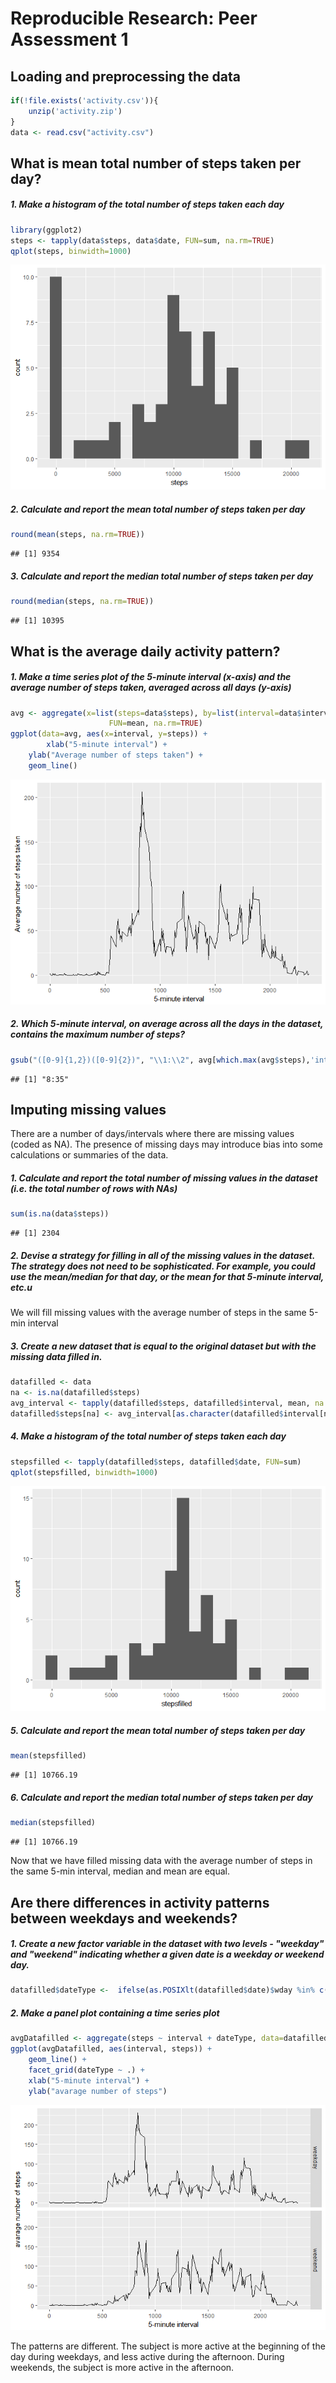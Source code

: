 # Reproducible Research: Peer Assessment 1


## Loading and preprocessing the data


```r
if(!file.exists('activity.csv')){
    unzip('activity.zip')
}
data <- read.csv("activity.csv")
```

## What is mean total number of steps taken per day?
##### 1. Make a histogram of the total number of steps taken each day

```r
library(ggplot2)
steps <- tapply(data$steps, data$date, FUN=sum, na.rm=TRUE)
qplot(steps, binwidth=1000)
```

![](PA1_template_files/figure-html/unnamed-chunk-2-1.png)<!-- -->

##### 2. Calculate and report the mean total number of steps taken per day

```r
round(mean(steps, na.rm=TRUE))
```

```
## [1] 9354
```
##### 3. Calculate and report the median total number of steps taken per day

```r
round(median(steps, na.rm=TRUE))
```

```
## [1] 10395
```

## What is the average daily activity pattern?


##### 1. Make a time series plot of the 5-minute interval (x-axis) and the average number of steps taken, averaged across all days (y-axis)

```r
avg <- aggregate(x=list(steps=data$steps), by=list(interval=data$interval),
                      FUN=mean, na.rm=TRUE)
ggplot(data=avg, aes(x=interval, y=steps)) +
        xlab("5-minute interval") +
    ylab("Average number of steps taken") +
    geom_line()
```

![](PA1_template_files/figure-html/unnamed-chunk-5-1.png)<!-- -->

##### 2. Which 5-minute interval, on average across all the days in the dataset, contains the maximum number of steps?


```r
gsub("([0-9]{1,2})([0-9]{2})", "\\1:\\2", avg[which.max(avg$steps),'interval'])
```

```
## [1] "8:35"
```

## Imputing missing values

There are a number of days/intervals where there are missing values (coded as NA). The presence of missing days may introduce bias into some calculations or summaries of the data.

##### 1. Calculate and report the total number of missing values in the dataset (i.e. the total number of rows with NAs)


```r
sum(is.na(data$steps))
```

```
## [1] 2304
```

##### 2. Devise a strategy for filling in all of the missing values in the dataset. The strategy does not need to be sophisticated. For example, you could use the mean/median for that day, or the mean for that 5-minute interval, etc.u

We will fill missing values with the average number of steps in the same 5-min interval

##### 3. Create a new dataset that is equal to the original dataset but with the missing data filled in.


```r
datafilled <- data
na <- is.na(datafilled$steps)
avg_interval <- tapply(datafilled$steps, datafilled$interval, mean, na.rm=TRUE, simplify=TRUE)
datafilled$steps[na] <- avg_interval[as.character(datafilled$interval[na])]
```

##### 4. Make a histogram of the total number of steps taken each day


```r
stepsfilled <- tapply(datafilled$steps, datafilled$date, FUN=sum)
qplot(stepsfilled, binwidth=1000)
```

![](PA1_template_files/figure-html/unnamed-chunk-9-1.png)<!-- -->

##### 5. Calculate and report the mean total number of steps taken per day

```r
mean(stepsfilled)
```

```
## [1] 10766.19
```
##### 6. Calculate and report the median total number of steps taken per day

```r
median(stepsfilled)
```

```
## [1] 10766.19
```

Now that we have filled missing data with the average number of steps in the same 5-min interval, median and mean are equal.

## Are there differences in activity patterns between weekdays and weekends?

##### 1. Create a new factor variable in the dataset with two levels - "weekday" and "weekend" indicating whether a given date is a weekday or weekend day.


```r
datafilled$dateType <-  ifelse(as.POSIXlt(datafilled$date)$wday %in% c(0,6), 'weekend', 'weekday')
```

##### 2. Make a panel plot containing a time series plot


```r
avgDatafilled <- aggregate(steps ~ interval + dateType, data=datafilled, mean)
ggplot(avgDatafilled, aes(interval, steps)) + 
    geom_line() + 
    facet_grid(dateType ~ .) +
    xlab("5-minute interval") + 
    ylab("avarage number of steps")
```

![](PA1_template_files/figure-html/unnamed-chunk-13-1.png)<!-- -->

The patterns are different. The subject is more active at the beginning of the day during weekdays, and less active during the afternoon. During weekends, the subject is more active in the afternoon.

